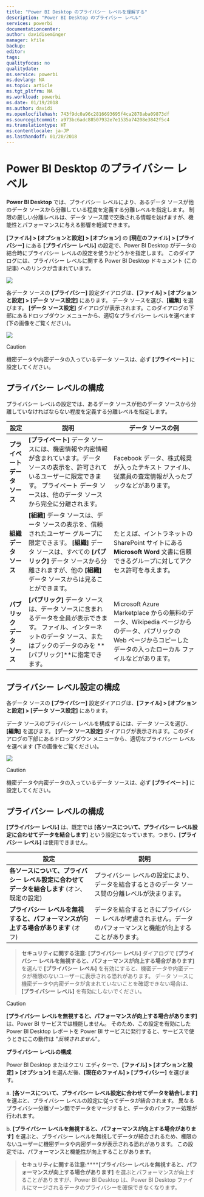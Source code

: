 ```yaml
---
title: "Power BI Desktop のプライバシー レベルを理解する"
description: "Power BI Desktop のプライバシー レベル"
services: powerbi
documentationcenter: 
author: davidiseminger
manager: kfile
backup: 
editor: 
tags: 
qualityfocus: no
qualitydate: 
ms.service: powerbi
ms.devlang: NA
ms.topic: article
ms.tgt_pltfrm: NA
ms.workload: powerbi
ms.date: 01/19/2018
ms.author: davidi
ms.openlocfilehash: 743f9dc0a96c2816693695f4ca2878aba09873df
ms.sourcegitcommit: a973bc6adc88507932e7e1535a74208e3842f5c4
ms.translationtype: HT
ms.contentlocale: ja-JP
ms.lasthandoff: 01/20/2018
---
```

# <a name="power-bi-desktop-privacy-levels"></a>Power BI Desktop のプライバシー レベル
**Power BI Desktop** では、プライバシー レベルにより、あるデータ ソースが他のデータ ソースから分離している程度を定義する分離レベルを指定します。 制限の厳しい分離レベルは、データ ソース間で交換される情報を妨げますが、機能性とパフォーマンスに与える影響を軽減できます。

**[ファイル] > [オプションと設定] > [オプション]** の **[現在のファイル] > [プライバシー]** にある **[プライバシー レベル]** の設定で、Power BI Desktop がデータの結合時にプライバシー レベルの設定を使うかどうかを指定します。 このダイアログには、プライバシー レベルに関する Power BI Desktop ドキュメント (この記事) へのリンクが含まれています。

![](media/desktop-privacy-levels/desktop_privacylevels1.png)

 各データ ソースの **[プライバシー]** 設定ダイアログは、**[ファイル] > [オプションと設定] > [データ ソース設定]** にあります。 データ ソースを選び、**[編集]** を選びます。 **[データ ソース設定]** ダイアログが表示されます。このダイアログの下部にあるドロップダウン メニューから、適切なプライバシー レベルを選べます (下の画像をご覧ください)。

 ![](media/desktop-privacy-levels/desktop_privacylevels2.png)

> [!CAUTION]
> 機密データや内密データの入っているデータ ソースは、必ず **[プライベート]** に設定してください。
> 
> 

## <a name="configure-a-privacy-level"></a>プライバシー レベルの構成
プライバシー レベルの設定では、あるデータ ソースが他のデータ ソースから分離していなければならない程度を定義する分離レベルを指定します。

| 設定 | 説明 | データ ソースの例 |
| --- | --- | --- |
| **プライベート データ ソース** |**[プライベート]** データ ソースには、機密情報や内密情報が含まれています。データ ソースの表示を、許可されているユーザーに限定できます。 プライベート データ ソースは、他のデータ ソースから完全に分離されます。 |Facebook データ、株式報奨が入ったテキスト ファイル、従業員の査定情報が入ったブックなどがあります。 |
| **組織データ ソース** |**[組織]** データ ソースは、データ ソースの表示を、信頼されたユーザー グループに限定できます。 **[組織]** データ ソースは、すべての **[パブリック]** データ ソースから分離されますが、他の **[組織]** データ ソースからは見ることができます。 |たとえば、イントラネットの SharePoint サイトにある **Microsoft Word** 文書に信頼できるグループに対してアクセス許可を与えます。 |
| **パブリック データ ソース** |**[パブリック]** データ ソースは、データ ソースに含まれるデータを全員が表示できます。 ファイル、インターネットのデータ ソース、またはブックのデータのみを **[パブリック]**に指定できます。 |Microsoft Azure Marketplace からの無料のデータ、Wikipedia ページからのデータ、パブリックの Web ページからコピーしたデータの入ったローカル ファイルなどがあります。 |

## <a name="configure-privacy-level-settings"></a>プライバシー レベル設定の構成
各データ ソースの **[プライバシー]** 設定ダイアログは、**[ファイル] > [オプションと設定] > [データ ソース設定]** にあります。

データ ソースのプライバシー レベルを構成するには、データ ソースを選び、**[編集]** を選びます。 **[データ ソース設定]** ダイアログが表示されます。このダイアログの下部にあるドロップダウン メニューから、適切なプライバシー レベルを選べます (下の画像をご覧ください)。

![](media/desktop-privacy-levels/desktop_privacylevels2.png)

> [!CAUTION]
> 機密データや内密データの入っているデータ ソースは、必ず **[プライベート]** に設定してください。
> 

## <a name="configure-privacy-levels"></a>プライバシー レベルの構成
**[プライバシー レベル]** は、既定では **[各ソースについて、プライバシー レベル設定に合わせてデータを結合します]** という設定になっています。つまり、**[プライバシー レベル]** は使用できません。

| 設定 | 説明 |
| --- | --- |
| **各ソースについて、プライバシー レベル設定に合わせてデータを結合します** (オン、既定の設定) |プライバシー レベルの設定により、データを結合するときのデータ ソース間の分離レベルが決まります。 |
| **プライバシー レベルを無視すると、パフォーマンスが向上する場合があります** (オフ) |データを結合するときにプライバシー レベルが考慮されません。データのパフォーマンスと機能が向上することがあります。 |

> **セキュリティに関する注意:** **[プライバシー レベル]** ダイアログで **[プライバシー レベルを無視すると、パフォーマンスが向上する場合があります]** を選んで **[プライバシー レベル]** を有効にすると、機密データや内密データが権限のないユーザーに表示される恐れがあります。 データ ソースに機密データや内密データが含まれていないことを確認できない場合は、**[プライバシー レベル]** を有効にしないでください。
> 
> 

> [!CAUTION]
> **[プライバシー レベルを無視すると、パフォーマンスが向上する場合があります]** は、Power BI サービスでは機能しません。 そのため、この設定を有効にした Power BI Desktop レポートを Power BI サービスに発行すると、サービスで使うときにこの動作は "*反映されません*"。
> 

**プライバシー レベルの構成**

Power BI Desktop またはクエリ エディターで、**[ファイル] > [オプションと設定] > [オプション]** を選んだ後、**[現在のファイル] > [プライバシー]** を選びます。

a. **[各ソースについて、プライバシー レベル設定に合わせてデータを結合します]** を選ぶと、プライバシー レベルの設定に従ってデータが結合されます。 異なるプライバシー分離ゾーン間でデータをマージすると、データのバッファー処理が行われます。

b. **[プライバシー レベルを無視すると、パフォーマンスが向上する場合があります]** を選ぶと、プライバシー レベルを無視してデータが結合されるため、権限のないユーザーに機密データや内密データが表示される恐れがあります。 この設定では、パフォーマンスと機能性が向上することがあります。

> **セキュリティに関する注意:****[プライバシー レベルを無視すると、パフォーマンスが向上する場合があります]** を選ぶとパフォーマンスが向上することがありますが、Power BI Desktop は、Power BI Desktop ファイルにマージされるデータのプライバシーを確保できなくなります。
> 
> 

